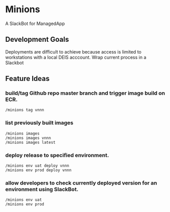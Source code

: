 # Minions
A SlackBot for ManagedApp

## Development Goals
Deployments are difficult to achieve because access is limited to workstations with a local DEIS acccount. Wrap current
process in a Slackbot

## Feature Ideas
### build/tag Github repo master branch and trigger image build on ECR.
```
/minions tag vnnn
```

### list previously built images
```
/minions images
/minions images vnnn
/minions images latest
```

### deploy release to specified environment.
```
/minions env uat deploy vnnn
/minions env prod deploy vnnn
```

### allow developers to check currently deployed version for an environment using SlackBot.
```
/minions env uat
/minions env prod
```

